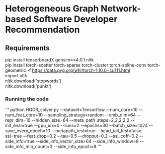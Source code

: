 # Heterogeneous Graph Network-based Software Developer Recommendation
## Requirements
pip install  tensorboardX gensim==4.0.1 nltk \
pip install torch-scatter torch-sparse torch-cluster torch-spline-conv torch-geometric -f https://data.pyg.org/whl/torch-1.10.0+cu111.html \
import nltk \
nltk.download('stopwords') \
nltk.download('punkt')

### Running the code

'''
python HGDR_solver.py --dataset=Tensorflow --num_core=10 --num_feat_core=10 --sampling_strategy=random  --emb_dim=64 --repr_dim=16  --hidden_size=64 --meta_path_steps=2,2,2,2,2  --init_eval=true --gpu_idx=0 --runs=2 --epochs=30 --batch_size=1024 --save_every_epoch=10 --metapath_test=true --head_tail_test=false --ssl=true --feat_drop=0.2 --tau=0.5  --dropout=0.2  --ssl_coff=0.2 --side_info=true --side_info_vector_size=64 --side_info_window=8 --side_info_min_count=3 --side_info_epoch=8
'''
  

  
